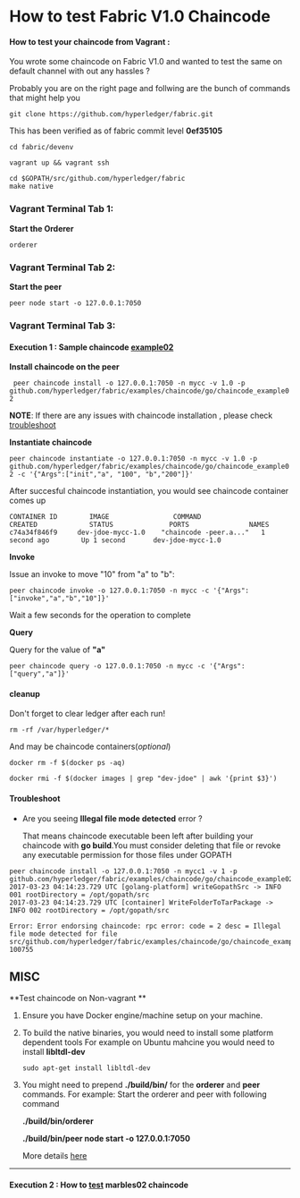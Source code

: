 # How to test Fabric V1.0 Chaincode 

#### How to test your chaincode from Vagrant :
You wrote some chaincode on Fabric V1.0 and wanted to test the same on default channel with out any hassles ?

Probably you are on the right page and follwing are the bunch of commands that might help you

```
git clone https://github.com/hyperledger/fabric.git 
```

This has been verified as of fabric commit level **0ef35105**

```
cd fabric/devenv

vagrant up && vagrant ssh

cd $GOPATH/src/github.com/hyperledger/fabric
make native
```

### Vagrant Terminal Tab 1: 

**Start the Orderer**

`orderer`

### Vagrant Terminal Tab 2: 

**Start the peer**

`peer node start -o 127.0.0.1:7050`

### Vagrant Terminal Tab 3:

#### Execution 1 : Sample chaincode [example02](https://github.com/hyperledger/fabric/tree/master/examples/chaincode/go/chaincode_example02)
**Install chaincode on the peer**

`
peer chaincode install -o 127.0.0.1:7050 -n mycc -v 1.0 -p github.com/hyperledger/fabric/examples/chaincode/go/chaincode_example02`

**NOTE**: If there are any issues with chaincode installation , please check [troubleshoot](https://github.com/asararatnakar/V1_Chaincode/blob/master/README.md#trooubleshoot)

**Instantiate chaincode**

`
peer chaincode instantiate -o 127.0.0.1:7050 -n mycc -v 1.0 -p github.com/hyperledger/fabric/examples/chaincode/go/chaincode_example02 -c '{"Args":["init","a", "100", "b","200"]}'
`

After succesful chaincode instantiation, you would see chaincode container comes up
```
CONTAINER ID        IMAGE                COMMAND                  CREATED             STATUS              PORTS               NAMES
c74a34f846f9     dev-jdoe-mycc-1.0    "chaincode -peer.a..."   1 second ago        Up 1 second       dev-jdoe-mycc-1.0
```

**Invoke**

Issue an invoke to move "10" from "a" to "b":

 `peer chaincode invoke -o 127.0.0.1:7050 -n mycc -c '{"Args":["invoke","a","b","10"]}'`

Wait a few seconds for the operation to complete


**Query**

Query for the value of **"a"**

`peer chaincode query -o 127.0.0.1:7050 -n mycc -c '{"Args":["query","a"]}'`

#### cleanup
Don't forget to clear ledger after each run!
```
rm -rf /var/hyperledger/*
```
And may be chaincode containers(*optional*)

```
docker rm -f $(docker ps -aq)

docker rmi -f $(docker images | grep "dev-jdoe" | awk '{print $3}')
```

#### Troubleshoot

* Are you seeing **Illegal file mode detected** error ? 

  That means chaincode executable been left after building your chaincode with **go build**.You must consider deleting that file or revoke any executable permission for those files under GOPATH

```
peer chaincode install -o 127.0.0.1:7050 -n mycc1 -v 1 -p github.com/hyperledger/fabric/examples/chaincode/go/chaincode_example02
2017-03-23 04:14:23.729 UTC [golang-platform] writeGopathSrc -> INFO 001 rootDirectory = /opt/gopath/src
2017-03-23 04:14:23.729 UTC [container] WriteFolderToTarPackage -> INFO 002 rootDirectory = /opt/gopath/src

Error: Error endorsing chaincode: rpc error: code = 2 desc = Illegal file mode detected for file src/github.com/hyperledger/fabric/examples/chaincode/go/chaincode_example02/chaincode_example02: 100755
```
## MISC
**Test chaincode on Non-vagrant **

  1. Ensure you have Docker engine/machine setup on your machine.

  2. To build the native binaries, you would need to install some platform dependent tools
     For example on Ubuntu mahcine you would need to install **libltdl-dev**
     
     `sudo apt-get install libltdl-dev`

  3. You might need to prepend **./build/bin/** for the **orderer** and **peer** commands.
      For example: Start the orderer and peer with following command
  
     **./build/bin/orderer**
  
     **./build/bin/peer node start -o 127.0.0.1:7050**

     More details [here](https://github.com/asararatnakar/V1_Chaincode/blob/master/how-2-test-cc-non-vagrant.md)
     
--------------------------------------------------------------------------------

#### Execution 2 : How to [test](https://github.com/asararatnakar/V1_Chaincode/blob/master/how-to-exec-marble-cc.MD#how-to-execute-marbles02-sample-chaincode-from-vagrant-environment) marbles02 chaincode

